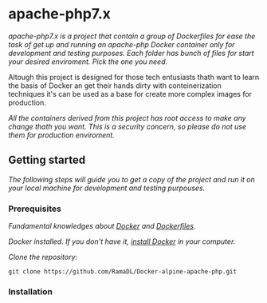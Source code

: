 # apache-php7.x
  
  _apache-php7.x is a project that contain a group of Dockerfiles for ease the task of get up and running an apache-php Docker container only for development and testing purposes. Each folder has bunch of files for start your desired enviroment. Pick the one you need._  
  
  Altough this project is designed for those tech entusiasts thath want to learn the basis of Docker an get their hands dirty with conteinerization techniques it's can be used as a base for create more complex images for production.
  
  _All the containers derived from this project has root access to make any change thath you want. This is a security concern, so please do not use them for production enviroment._
  
  
## Getting started
  
_The following steps will guide you to get a copy of the project and run it on your local machine for development and testing purpouses._
  
  
### Prerequisites
  
_Fundamental knowledges about [Docker](https://docs.docker.com/get-started/) and [Dockerfiles](https://docs.docker.com/get-started/part2/)._
    
_Docker installed. If you don't have it, [install Docker](https://docs.docker.com/install/) in your computer._
    
_Clone the repository:_  
  
    git clone https://github.com/RamaDL/Docker-alpine-apache-php.git
  
  
### Installation
  

